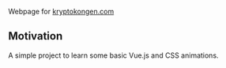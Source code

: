 Webpage for [kryptokongen.com](kryptokongen.com)

## Motivation

A simple project to learn some basic Vue.js and CSS animations.